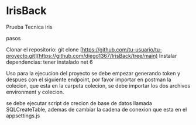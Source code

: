 # IrisBack

Prueba Tecnica iris

pasos

Clonar el repositorio: git clone [https://github.com/tu-usuario/tu-proyecto.git](https://github.com/diego1367/IrisBack/tree/main)
Instalar dependencias: tener instalado net 6


Uso
para la ejecucion del proyecto se debe empezar generando token y despues con el siguiente endpoint,
por favor importar en postman la colecion, que esta en la carpeta colecion, se debe importar los dos archivos environment 
y colecion.

se debe ejecutar script de crecion de base de datos llamada SQLCreateTable, ademas de cambiar la cadena de conexion que esta en el appsettings.js
